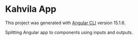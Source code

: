 # Kahvila App

This project was generated with [Angular CLI](https://github.com/angular/angular-cli) version 15.1.6.

Splitting Angular app to components using inputs and outputs.